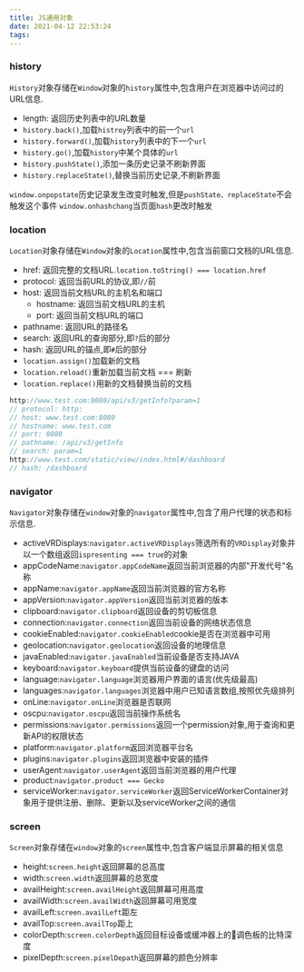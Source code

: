 ```yaml
---
title: JS通用对象
date: 2021-04-12 22:53:24
tags:
---
```


### history

`History`对象存储在`Window`对象的`history`属性中,包含用户在浏览器中访问过的URL信息.

- length: 返回历史列表中的URL数量
- `history.back()`,加载`histroy`列表中的前一个`url`
- `history.forward()`,加载`history`列表中的下一个`url`
- `history.go()`,加载`history`中某个具体的`url`
- `history.pushState()`,添加一条历史记录不刷新界面
- `history.replaceState()`,替换当前历史记录,不刷新界面

`window.onpopstate`历史记录发生改变时触发,但是`pushState、replaceState`不会触发这个事件
`window.onhashchang`当页面`hash`更改时触发


### location

`Location`对象存储在`Window`对象的`Location`属性中,包含当前窗口文档的URL信息.

- href: 返回完整的文档URL.`location.toString() === location.href`
- protocol: 返回当前URL的协议,即`//`前
- host: 返回当前文档URL的主机名和端口
  - hostname: 返回当前文档URL的主机
  - port: 返回当前文档URL的端口
- pathname: 返回URL的路径名
- search: 返回URL的查询部分,即`?`后的部分
- hash: 返回URL的锚点,即`#`后的部分
- `location.assign()`加载新的文档
- `location.reload()`重新加载当前文档 === 刷新
- `location.replace()`用新的文档替换当前的文档

```js
http://www.test.com:8080/api/v3/getInfo?param=1
// protocol: http:
// host: www.test.com:8080
// hostname: www.test.com
// port: 8080
// pathname: /api/v3/getInfo
// search: param=1
http://www.test.com/static/view/index.html#/dashboard
// hash: /dashboard
```

### navigator

`Navigator`对象存储在`window`对象的`navigator`属性中,包含了用户代理的状态和标示信息.

- activeVRDisplays:`navigator.activeVRDisplays`筛选所有的`VRDisplay`对象并以一个数组返回`ispresenting === true`的对象
- appCodeName:`navigator.appCodeName`返回当前浏览器的内部"开发代号"名称
- appName:`navigator.appName`返回当前浏览器的官方名称
- appVersion:`navigator.appVersion`返回当前浏览器的版本
- clipboard:`navigator.clipboard`返回设备的剪切板信息
- connection:`navigator.connection`返回当前设备的网络状态信息
- cookieEnabled:`navigator.cookieEnabled`cookie是否在浏览器中可用
- geolocation:`navigator.geolocation`返回设备的地理信息
- javaEnabled:`navigator.javaEnabled`当前设备是否支持JAVA
- keyboard:`navigator.keyboard`提供当前设备的键盘的访问
- language:`navigator.language`浏览器用户界面的语言(优先级最高)
- languages:`navigator.languages`浏览器中用户已知语言数组,按照优先级排列
- onLine:`navigator.onLine`浏览器是否联网
- oscpu:`navigator.oscpu`返回当前操作系统名
- permissions:`navigator.permissions`返回一个permission对象,用于查询和更新API的权限状态
- platform:`navigator.platform`返回浏览器平台名
- plugins:`navigator.plugins`返回浏览器中安装的插件
- userAgent:`navigator.userAgent`返回当前浏览器的用户代理
- product:`navigator.product === Gecko`
- serviceWorker:`navigator.serviceWorker`返回ServiceWorkerContainer对象用于提供注册、删除、更新以及serviceWorker之间的通信

### screen

`Screen`对象存储在`window`对象的`screen`属性中,包含客户端显示屏幕的相关信息

- height:`screen.height`返回屏幕的总高度
- width:`screen.width`返回屏幕的总宽度
- availHeight:`screen.availHeight`返回屏幕可用高度
- availWidth:`screen.availWidth`返回屏幕可用宽度
- availLeft:`screen.availLeft`距左
- availTop:`screen.availTop`距上
- colorDepth:`screen.colorDepth`返回目标设备或缓冲器上的调色板的比特深度
- pixelDepth:`screen.pixelDepath`返回屏幕的颜色分辨率
